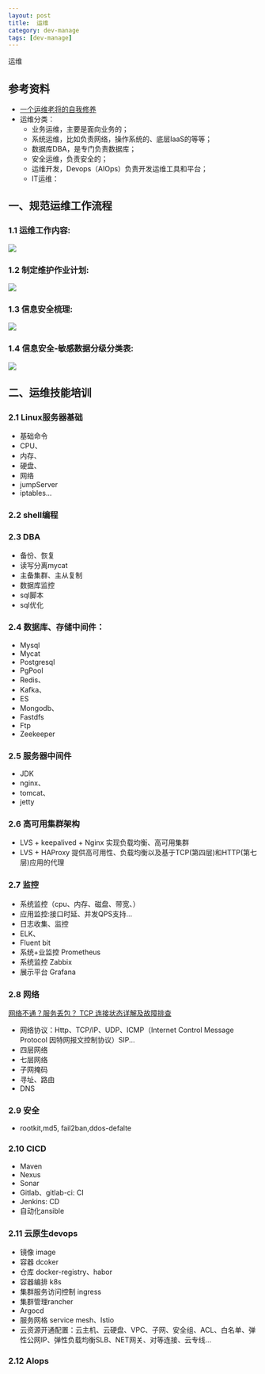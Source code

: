 ```yaml
---
layout: post
title:  运维
category: dev-manage
tags: [dev-manage]
--- 
```

 
运维

## 参考资料 
- [一个运维老将的自我修养](https://zhuanlan.zhihu.com/p/459028089)
- 运维分类：
	- 业务运维，主要是面向业务的；
	- 系统运维，比如负责网络，操作系统的、底层IaaS的等等；
	- 数据库DBA，是专门负责数据库；
	- 安全运维，负责安全的；
	- 运维开发，Devops（AIOps）负责开发运维工具和平台；
	- IT运维：

## 一、规范运维工作流程  
### 1.1 运维工作内容:    
![](../../assets/images/2021/devops/ops-content.png) 

### 1.2 制定维护作业计划:    
![](../../assets/images/2021/devops/ops-plan.png)  

### 1.3 信息安全梳理:  
![](../../assets/images/2021/devops/ops-sec.png)  

### 1.4 信息安全-敏感数据分级分类表:  
![](../../assets/images/2021/devops/ops-datasec.png)


## 二、运维技能培训 
### 2.1 Linux服务器基础 
- 基础命令 
- CPU、
- 内存、
- 硬盘、
- 网络 
- jumpServer
- iptables...

### 2.2 shell编程
 
### 2.3 DBA
- 备份、恢复
- 读写分离mycat
- 主备集群、主从复制
- 数据库监控 
- sql脚本 
- sql优化 

### 2.4 数据库、存储中间件：
- Mysql 
- Mycat 
- Postgresql
- PgPool
- Redis、
- Kafka、
- ES
- Mongodb、
- Fastdfs
- Ftp
- Zeekeeper

### 2.5 服务器中间件
- JDK
- nginx、
- tomcat、
- jetty

### 2.6 高可用集群架构
- LVS + keepalived + Nginx 实现负载均衡、高可用集群
- LVS + HAProxy 提供高可用性、负载均衡以及基于TCP(第四层)和HTTP(第七层)应用的代理 
 
### 2.7 监控
- 系统监控（cpu、内存、磁盘、带宽、）
- 应用监控:接口时延、并发QPS支持...
- 日志收集、监控
- ELK、
- Fluent bit
- 系统+业监控 Prometheus
- 系统监控 Zabbix
- 展示平台 Grafana

### 2.8 网络 
[网络不通？服务丢包？ TCP 连接状态详解及故障排查](https://mp.weixin.qq.com/s?__biz=MzA4Nzg5Nzc5OA==&mid=2651719369&idx=1&sn=5d628d468ca444266226fba5e93cf6cc&chksm=8bc8c560bcbf4c76d450b04f16709434d70aad4b2d59684abbf8b7e5db74d9106c3b9689694a&scene=27)

- 网络协议：Http、TCP/IP、UDP、ICMP（Internet Control Message Protocol 因特网报文控制协议）SIP...
- 四层网络
- 七层网络
- 子网掩码
- 寻址、路由
- DNS

### 2.9 安全 
- rootkit,md5, fail2ban,ddos-defalte

### 2.10 CICD
- Maven
- Nexus
- Sonar
- Gitlab、gitlab-ci: CI
- Jenkins: CD
- 自动化ansible 

### 2.11 云原生devops
- 镜像 image
- 容器 dcoker
- 仓库 docker-registry、habor
- 容器编排 k8s
- 集群服务访问控制 ingress
- 集群管理rancher
- Argocd
- 服务网格 service mesh、Istio
- 云资源开通配置：云主机、云硬盘、VPC、子网、安全组、ACL、白名单、弹性公网IP、弹性负载均衡SLB、NET网关、对等连接、云专线...

### 2.12 AIops




